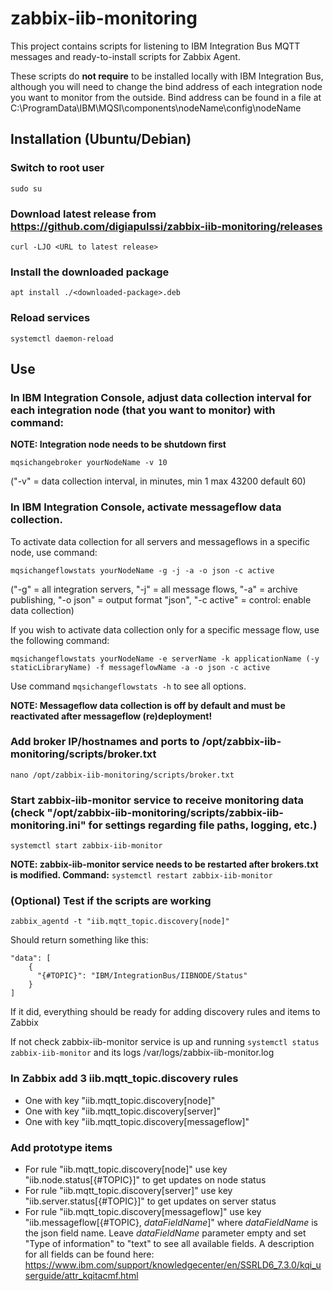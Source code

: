 # zabbix-iib-monitoring

This project contains scripts for listening to IBM Integration Bus MQTT messages and ready-to-install scripts for Zabbix Agent. 

These scripts do **not require** to be installed locally with IBM Integration Bus, although you will need to change the bind address of each integration node you want to monitor from the outside. Bind address can be found in a file at C:\ProgramData\IBM\MQSI\components\nodeName\config\nodeName

## Installation (Ubuntu/Debian)

### Switch to root user

```sudo su```

### Download latest release from https://github.com/digiapulssi/zabbix-iib-monitoring/releases

```curl -LJO <URL to latest release>```

### Install the downloaded package 

```apt install ./<downloaded-package>.deb```

### Reload services

```systemctl daemon-reload```

## Use

### In IBM Integration Console, adjust data collection interval for each integration node (that you want to monitor) with command:

**NOTE: Integration node needs to be shutdown first**

```mqsichangebroker yourNodeName -v 10```

("-v" = data collection interval, in minutes, min 1 max 43200 default 60)

### In IBM Integration Console, activate messageflow data collection.

To activate data collection for all servers and messageflows in a specific node, use command:

```mqsichangeflowstats yourNodeName -g -j -a -o json -c active```

("-g" = all integration servers, "-j" = all message flows, "-a" = archive publishing, "-o json" = output format "json", "-c active" = control: enable data collection)

If you wish to activate data collection only for a specific message flow, use the following command:

```mqsichangeflowstats yourNodeName -e serverName -k applicationName (-y staticLibraryName) -f messageflowName -a -o json -c active```

Use command ```mqsichangeflowstats -h``` to see all options.

**NOTE: Messageflow data collection is off by default and must be reactivated after messageflow (re)deployment!**


### Add broker IP/hostnames and ports to /opt/zabbix-iib-monitoring/scripts/broker.txt

```nano /opt/zabbix-iib-monitoring/scripts/broker.txt```

### Start zabbix-iib-monitor service to receive monitoring data (check "/opt/zabbix-iib-monitoring/scripts/zabbix-iib-monitoring.ini" for settings regarding file paths, logging, etc.)

```systemctl start zabbix-iib-monitor```

**NOTE: zabbix-iib-monitor service needs to be restarted after brokers.txt is modified. Command:** ```systemctl restart zabbix-iib-monitor```

### (Optional) Test if the scripts are working

```zabbix_agentd -t "iib.mqtt_topic.discovery[node]"```

Should return something like this:
```
"data": [
    {
      "{#TOPIC}": "IBM/IntegrationBus/IIBNODE/Status"
    }
]
```

If it did, everything should be ready for adding discovery rules and items to Zabbix

If not check zabbix-iib-monitor service is up and running ```systemctl status zabbix-iib-monitor``` and its logs /var/logs/zabbix-iib-monitor.log

### In Zabbix add 3 iib.mqtt_topic.discovery rules
   - One with key "iib.mqtt_topic.discovery[node]"
   - One with key "iib.mqtt_topic.discovery[server]"
   - One with key "iib.mqtt_topic.discovery[messageflow]"
   
### Add prototype items
   - For rule "iib.mqtt_topic.discovery[node]" use key "iib.node.status[{#TOPIC}]" to get updates on node status
   - For rule "iib.mqtt_topic.discovery[server]" use key "iib.server.status[{#TOPIC}]" to get updates on server status
   - For rule "iib.mqtt_topic.discovery[messageflow]" use key "iib.messageflow[{#TOPIC}, *dataFieldName*]" where *dataFieldName* is the json field name. Leave *dataFieldName* parameter empty and set "Type of information" to "text" to see all available fields. A description for all fields can be found here: https://www.ibm.com/support/knowledgecenter/en/SSRLD6_7.3.0/kqi_userguide/attr_kqitacmf.html


